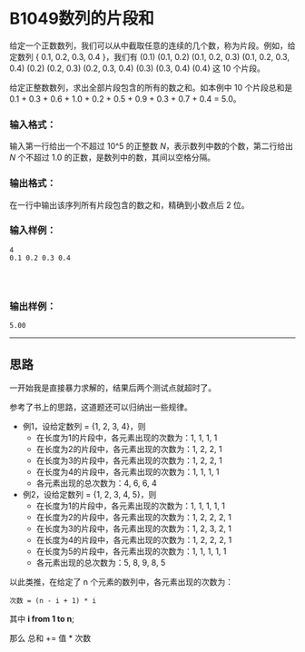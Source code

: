 # B1049数列的片段和

给定一个正数数列，我们可以从中截取任意的连续的几个数，称为片段。例如，给定数列 { 0.1, 0.2, 0.3, 0.4 }，我们有 (0.1) (0.1, 0.2) (0.1, 0.2, 0.3) (0.1, 0.2, 0.3, 0.4) (0.2) (0.2, 0.3) (0.2, 0.3, 0.4) (0.3) (0.3, 0.4) (0.4) 这 10 个片段。

给定正整数数列，求出全部片段包含的所有的数之和。如本例中 10 个片段总和是 0.1 + 0.3 + 0.6 + 1.0 + 0.2 + 0.5 + 0.9 + 0.3 + 0.7 + 0.4 = 5.0。

### 输入格式：

输入第一行给出一个不超过 10^5 的正整数 *N*，表示数列中数的个数，第二行给出 *N* 个不超过 1.0 的正数，是数列中的数，其间以空格分隔。

### 输出格式：

在一行中输出该序列所有片段包含的数之和，精确到小数点后 2 位。

### 输入样例：

```in
4
0.1 0.2 0.3 0.4

      
    
```

### 输出样例：

```out
5.00
```

---

## 思路

一开始我是直接暴力求解的，结果后两个测试点就超时了。

参考了书上的思路，这道题还可以归纳出一些规律。

- 例1，设给定数列 = {1, 2, 3, 4}，则
  - 在长度为1的片段中，各元素出现的次数为：1, 1, 1, 1
  - 在长度为2的片段中，各元素出现的次数为：1, 2, 2, 1
  - 在长度为3的片段中，各元素出现的次数为：1, 2, 2, 1
  - 在长度为4的片段中，各元素出现的次数为：1, 1, 1, 1
  - 各元素出现的总次数为：4, 6, 6, 4
- 例2，设给定数列 = {1, 2, 3, 4, 5}，则
  - 在长度为1的片段中，各元素出现的次数为：1, 1, 1, 1, 1
  - 在长度为2的片段中，各元素出现的次数为：1, 2, 2, 2, 1
  - 在长度为3的片段中，各元素出现的次数为：1, 2, 3, 2, 1
  - 在长度为4的片段中，各元素出现的次数为：1, 2, 2, 2, 1
  - 在长度为5的片段中，各元素出现的次数为：1, 1, 1, 1, 1
  - 各元素出现的总次数为：5, 8, 9, 8, 5

以此类推，在给定了 n 个元素的数列中，各元素出现的次数为：

```
次数 = (n - i + 1) * i
```

其中 **i from 1 to n**;

那么 总和 += 值 * 次数